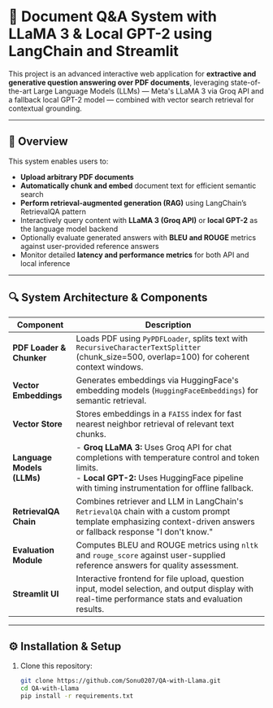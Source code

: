 # 📄 Document Q&A System with LLaMA 3 & Local GPT-2 using LangChain and Streamlit

This project is an advanced interactive web application for **extractive and generative question answering over PDF documents**, leveraging state-of-the-art Large Language Models (LLMs) — Meta's LLaMA 3 via Groq API and a fallback local GPT-2 model — combined with vector search retrieval for contextual grounding.

---

## 🚀 Overview

This system enables users to:

- **Upload arbitrary PDF documents**
- **Automatically chunk and embed** document text for efficient semantic search
- **Perform retrieval-augmented generation (RAG)** using LangChain’s RetrievalQA pattern
- Interactively query content with **LLaMA 3 (Groq API)** or **local GPT-2** as the language model backend
- Optionally evaluate generated answers with **BLEU and ROUGE** metrics against user-provided reference answers
- Monitor detailed **latency and performance metrics** for both API and local inference

---

## 🔍 System Architecture & Components

| Component                 | Description                                                                                  |
|---------------------------|----------------------------------------------------------------------------------------------|
| **PDF Loader & Chunker**  | Loads PDF using `PyPDFLoader`, splits text with `RecursiveCharacterTextSplitter` (chunk_size=500, overlap=100) for coherent context windows. |
| **Vector Embeddings**     | Generates embeddings via HuggingFace's embedding models (`HuggingFaceEmbeddings`) for semantic retrieval. |
| **Vector Store**          | Stores embeddings in a `FAISS` index for fast nearest neighbor retrieval of relevant text chunks. |
| **Language Models (LLMs)**| - **Groq LLaMA 3:** Uses Groq API for chat completions with temperature control and token limits.<br>- **Local GPT-2:** Uses HuggingFace pipeline with timing instrumentation for offline fallback. |
| **RetrievalQA Chain**     | Combines retriever and LLM in LangChain's `RetrievalQA` chain with a custom prompt template emphasizing context-driven answers or fallback response "I don't know." |
| **Evaluation Module**     | Computes BLEU and ROUGE metrics using `nltk` and `rouge_score` against user-supplied reference answers for quality assessment. |
| **Streamlit UI**          | Interactive frontend for file upload, question input, model selection, and output display with real-time performance stats and evaluation results. |

---

## ⚙️ Installation & Setup

1. Clone this repository:

   ```bash
   git clone https://github.com/Sonu0207/QA-with-Llama.git
   cd QA-with-Llama
   pip install -r requirements.txt
